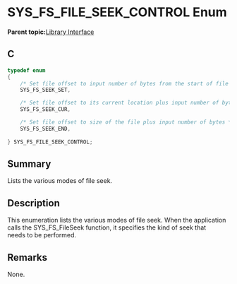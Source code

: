 # SYS\_FS\_FILE\_SEEK\_CONTROL Enum

**Parent topic:**[Library Interface](GUID-42556FDF-A632-49FE-8A5E-9303A926578C.md)

## C

```c
typedef enum
{
    /* Set file offset to input number of bytes from the start of file */
    SYS_FS_SEEK_SET,

    /* Set file offset to its current location plus input number of bytes */
    SYS_FS_SEEK_CUR,

    /* Set file offset to size of the file plus input number of bytes */
    SYS_FS_SEEK_END,
    
} SYS_FS_FILE_SEEK_CONTROL;

```

## Summary

Lists the various modes of file seek.

## Description

This enumeration lists the various modes of file seek. When the application<br />calls the SYS\_FS\_FileSeek function, it specifies the kind of seek that<br />needs to be performed.

## Remarks

None.

